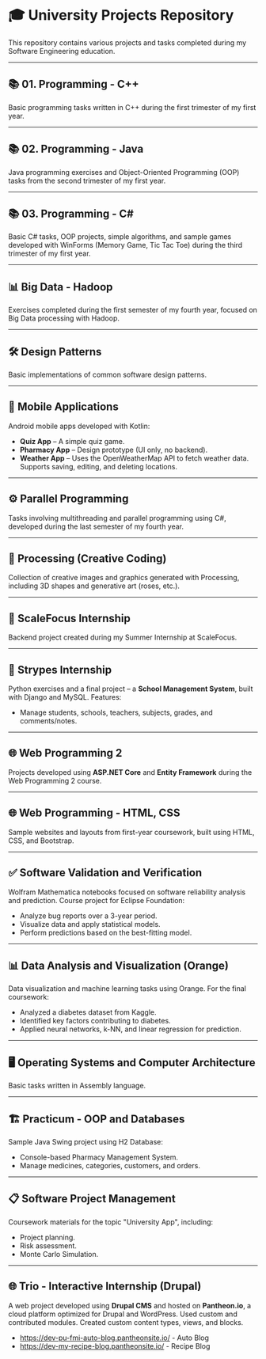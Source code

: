 # 🎓 University Projects Repository

This repository contains various projects and tasks completed during my Software Engineering education.

---

## 📚 01. Programming - C++

Basic programming tasks written in C++ during the first trimester of my first year.

---

## 📚 02. Programming - Java

Java programming exercises and Object-Oriented Programming (OOP) tasks from the second trimester of my first year.

---

## 📚 03. Programming - C#

Basic C# tasks, OOP projects, simple algorithms, and sample games developed with WinForms (Memory Game, Tic Tac Toe) during the third trimester of my first year.

---

## 📊 Big Data - Hadoop

Exercises completed during the first semester of my fourth year, focused on Big Data processing with Hadoop.

---

## 🛠️ Design Patterns

Basic implementations of common software design patterns.

---

## 📱 Mobile Applications

Android mobile apps developed with Kotlin:
- **Quiz App** – A simple quiz game.
- **Pharmacy App** – Design prototype (UI only, no backend).
- **Weather App** – Uses the OpenWeatherMap API to fetch weather data. Supports saving, editing, and deleting locations.

---

## ⚙️ Parallel Programming

Tasks involving multithreading and parallel programming using C#, developed during the last semester of my fourth year.

---

## 🎨 Processing (Creative Coding)

Collection of creative images and graphics generated with Processing, including 3D shapes and generative art (roses, etc.).

---

## 💼 ScaleFocus Internship

Backend project created during my Summer Internship at ScaleFocus.

---

## 💼 Strypes Internship

Python exercises and a final project – a **School Management System**, built with Django and MySQL. Features:
- Manage students, schools, teachers, subjects, grades, and comments/notes.

---

## 🌐 Web Programming 2

Projects developed using **ASP.NET Core** and **Entity Framework** during the Web Programming 2 course.

---

## 🌐 Web Programming - HTML, CSS

Sample websites and layouts from first-year coursework, built using HTML, CSS, and Bootstrap.

---

## ✅ Software Validation and Verification

Wolfram Mathematica notebooks focused on software reliability analysis and prediction. Course project for Eclipse Foundation:
- Analyze bug reports over a 3-year period.
- Visualize data and apply statistical models.
- Perform predictions based on the best-fitting model.

---

## 📊 Data Analysis and Visualization (Orange)

Data visualization and machine learning tasks using Orange. For the final coursework:
- Analyzed a diabetes dataset from Kaggle.
- Identified key factors contributing to diabetes.
- Applied neural networks, k-NN, and linear regression for prediction.

---

## 🖥️ Operating Systems and Computer Architecture

Basic tasks written in Assembly language.

---

## 🏗️ Practicum - OOP and Databases

Sample Java Swing project using H2 Database:
- Console-based Pharmacy Management System.
- Manage medicines, categories, customers, and orders.

---

## 📋 Software Project Management

Coursework materials for the topic "University App", including:
- Project planning.
- Risk assessment.
- Monte Carlo Simulation.

---
## 🌐 Trio - Interactive Internship (Drupal)
A web project developed using **Drupal CMS** and hosted on **Pantheon.io**, a cloud platform optimized for Drupal and WordPress. Used custom and contributed modules. Created custom content types, views, and blocks.
 - https://dev-pu-fmi-auto-blog.pantheonsite.io/ - Auto Blog
 - https://dev-my-recipe-blog.pantheonsite.io/ - Recipe Blog
   

